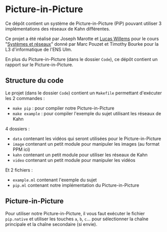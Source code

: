 # Picture-in-Picture

Ce dépôt contient un système de Picture-in-Picture (PiP) pouvant utiliser 3 implémentations des réseaux de Kahn différentes.

Ce projet a été réalisé par Joseph Marotte et [Lucas Willems](http://www.lucaswillems.com) pour le cours "[Systèmes et réseaux](http://www.di.ens.fr/~pouzet/cours/systeme/)" donné par Marc Pouzet et Timothy Bourke pour la L3 d'informatique de l'ENS Ulm.

En plus du Picture-in-Picture (dans le dossier `Code`), ce dépôt contient un rapport sur le Picture-in-Picture.

## Structure du code

Le projet (dans le dossier `Code`) contient un `Makefile` permettant d'exécuter les 2 commandes :
- `make pip` : pour compiler notre Picture-in-Picture
- `make example` : pour compiler l'exemple du sujet utilisant les réseaux de Kahn

4 dossiers :
- `data` contenant les vidéos qui seront utilisées pour le Picture-in-Picture
- `image` contenant un petit module pour manipuler les images (au format PPM ici)
- `kahn` contenant un petit module pour utiliser les réseaux de Kahn
- `video` contenant un petit module pour manipuler les vidéos

Et 2 fichiers :
- `example.ml` contenant l'exemple du sujet
- `pip.ml` contenant notre implémentation du Picture-in-Picture

## Picture-in-Picture

Pour utiliser notre Picture-in-Picture, il vous faut exécuter le fichier `pip.native` et utiliser les touches `a`, `b`, `c`... pour sélectionner la chaîne principale et la chaîne secondaire (si envie).
